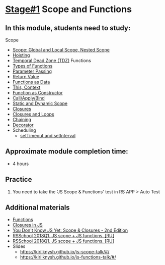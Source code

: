 # [Stage#1](../../) Scope and Functions

## In this module, students need to study:

Scope

- [Scope: Global and Local Scope, Nested Scope](https://www.freecodecamp.org/news/scope-and-closures-in-javascript/)
- [Hoisting](https://www.freecodecamp.org/news/what-is-hoisting-in-javascript-3/)
- [Temporal Dead Zone (TDZ)](https://www.freecodecamp.org/news/what-is-the-temporal-dead-zone/)
  Functions
- [Types of Functions](https://www.freecodecamp.org/news/the-difference-between-arrow-functions-and-normal-functions/)
- [Parameter Passing](https://javascript.info/function-basics#parameters)
- [Return Value](https://javascript.info/function-basics#returning-a-value)
- [Functions as Data](https://education.launchcode.org/intro-to-professional-web-dev/chapters/more-on-functions/functions-as-values.html)
- [This, Context](https://developer.mozilla.org/en-US/docs/Web/JavaScript/Reference/Operators/this)
- [Function as Constructor](https://javascript.info/constructor-new#constructor-function)
- [Call/Apply/Bind](https://www.freecodecamp.org/news/understand-call-apply-and-bind-in-javascript-with-examples/)
- [Static and Dynamic Scope](https://benmyers.dev/blog/scope/#lexical-scope-versus-dynamic-scope)
- [Closures](https://benmyers.dev/blog/scope/#closures)
- [Closures and Loops](https://www.geeksforgeeks.org/concept-of-javascript-closures-inside-loops/)
- [Chaining](https://www.geeksforgeeks.org/method-chaining-in-javascript/)
- [Decorator](https://javascript.info/call-apply-decorators)
- Scheduling
  - [setTimeout and setInterval](https://javascript.info/settimeout-setinterval)

## Approximate module completion time:

- 4 hours

## Practice

1. You need to take the 'JS Scope & Functions' test in RS APP > Auto Test

## Additional materials

- [Functions](https://developer.mozilla.org/en-US/docs/Web/JavaScript/Guide/Functions)
- [Closures in JS](https://developer.mozilla.org/ru/docs/Web/JavaScript/Closures)
- [You Don't Know JS Yet: Scope & Closures - 2nd Edition](https://github.com/getify/You-Dont-Know-JS/blob/2nd-ed/scope-closures/README.md)
- [RSSchool 2018Q1. JS scope + JS functions. [RU]](https://www.youtube.com/watch?v=c_rHAYNBotQ)
- [RSSchool 2018Q1. JS scope + JS functions. [RU]](https://www.youtube.com/watch?v=h5o_tgEMKxY)
- Slides
  - https://kirilknysh.github.io/js-scope-talk/#/
  - https://kirilknysh.github.io/js-functions-talk/#/
